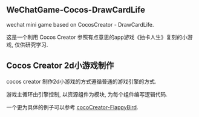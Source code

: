 ## WeChatGame-Cocos-DrawCardLife

wechat mini game based on CocosCreator - DrawCardLife.

这是一个利用 Cocos Creator 参照有点意思的app游戏《抽卡人生》复刻的小游戏, 仅供研究学习.

## Cocos Creator 2d小游戏制作

cocos creator 制作2d小游戏的方式遵循普通的游戏引擎的方式.

游戏主循环由引擎控制, 以资源组件为模块, 为每个组件编写逻辑代码.

一个更为具体的例子可以参考 [cocoCreator-FlappyBird](https://github.com/sanyuelanv/cocoCreator-FlappyBird).

